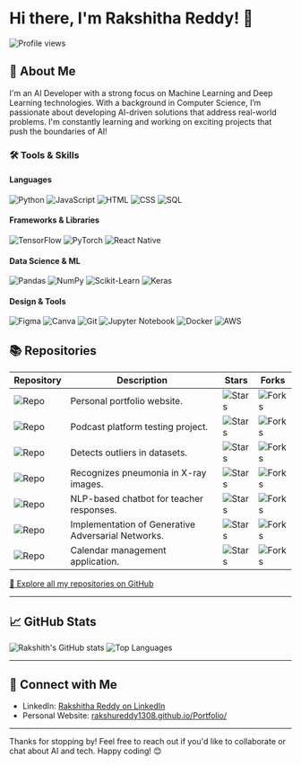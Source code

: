 # Hi there, I'm Rakshitha Reddy! 👋

![Profile views](https://komarev.com/ghpvc/?username=rakshureddy1308&color=brightgreen)  

## 🚀 About Me

I'm an AI Developer with a strong focus on Machine Learning and Deep Learning technologies. With a background in Computer Science, I’m passionate about developing AI-driven solutions that address real-world problems. I'm constantly learning and working on exciting projects that push the boundaries of AI!

### 🛠️ Tools & Skills

#### **Languages**
![Python](https://img.shields.io/badge/-Python-3776AB?style=flat&logo=python&logoColor=white)
![JavaScript](https://img.shields.io/badge/-JavaScript-F7DF1E?style=flat&logo=javascript&logoColor=black)
![HTML](https://img.shields.io/badge/-HTML-E34F26?style=flat&logo=html5&logoColor=white)
![CSS](https://img.shields.io/badge/-CSS-1572B6?style=flat&logo=css3&logoColor=white)
![SQL](https://img.shields.io/badge/-SQL-4479A1?style=flat&logo=postgresql&logoColor=white)

#### **Frameworks & Libraries**
![TensorFlow](https://img.shields.io/badge/-TensorFlow-FF6F00?style=flat&logo=tensorflow&logoColor=white)
![PyTorch](https://img.shields.io/badge/-PyTorch-EE4C2C?style=flat&logo=pytorch&logoColor=white)
![React Native](https://img.shields.io/badge/-React%20Native-61DAFB?style=flat&logo=react&logoColor=black)

#### **Data Science & ML**
![Pandas](https://img.shields.io/badge/-Pandas-150458?style=flat&logo=pandas&logoColor=white)
![NumPy](https://img.shields.io/badge/-NumPy-013243?style=flat&logo=numpy&logoColor=white)
![Scikit-Learn](https://img.shields.io/badge/-Scikit%20Learn-F7931E?style=flat&logo=scikit-learn&logoColor=black)
![Keras](https://img.shields.io/badge/-Keras-D00000?style=flat&logo=keras&logoColor=white)

#### **Design & Tools**
![Figma](https://img.shields.io/badge/-Figma-F24E1E?style=flat&logo=figma&logoColor=white)
![Canva](https://img.shields.io/badge/-Canva-00C4CC?style=flat&logo=canva&logoColor=white)
![Git](https://img.shields.io/badge/-Git-F05032?style=flat&logo=git&logoColor=white)
![Jupyter Notebook](https://img.shields.io/badge/-Jupyter-FA6E06?style=flat&logo=jupyter&logoColor=white)
![Docker](https://img.shields.io/badge/-Docker-2496ED?style=flat&logo=docker&logoColor=white)
![AWS](https://img.shields.io/badge/-AWS-232F3E?style=flat&logo=amazon-aws&logoColor=white)
## 📚 Repositories

| Repository | Description | Stars | Forks |
|------------|-------------|-------|-------|
| ![Repo](https://img.shields.io/badge/Portfolio-blue) | Personal portfolio website. | ![Stars](https://img.shields.io/github/stars/rakshureddy1308/Portfolio?style=social) | ![Forks](https://img.shields.io/github/forks/rakshureddy1308/Portfolio?style=social) |
| ![Repo](https://img.shields.io/badge/podcast%20test-blue) | Podcast platform testing project. | ![Stars](https://img.shields.io/github/stars/rakshureddy1308/podcast-test?style=social) | ![Forks](https://img.shields.io/github/forks/rakshureddy1308/podcast-test?style=social) |
| ![Repo](https://img.shields.io/badge/Outlier%20Detection-blue) | Detects outliers in datasets. | ![Stars](https://img.shields.io/github/stars/rakshureddy1308/OutlierDetection?style=social) | ![Forks](https://img.shields.io/github/forks/rakshureddy1308/OutlierDetection?style=social) |
| ![Repo](https://img.shields.io/badge/Pneumonia%20Recognition-blue) | Recognizes pneumonia in X-ray images. | ![Stars](https://img.shields.io/github/stars/rakshureddy1308/PneumoniaRecognization?style=social) | ![Forks](https://img.shields.io/github/forks/rakshureddy1308/PneumoniaRecognization?style=social) |
| ![Repo](https://img.shields.io/badge/Teacher%20ChatBot-blue) | NLP-based chatbot for teacher responses. | ![Stars](https://img.shields.io/github/stars/rakshureddy1308/TeacherChatBot?style=social) | ![Forks](https://img.shields.io/github/forks/rakshureddy1308/TeacherChatBot?style=social) |
| ![Repo](https://img.shields.io/badge/GAN%20Implementation-blue) | Implementation of Generative Adversarial Networks. | ![Stars](https://img.shields.io/github/stars/rakshureddy1308/GAN-implementation?style=social) | ![Forks](https://img.shields.io/github/forks/rakshureddy1308/GAN-implementation?style=social) |
| ![Repo](https://img.shields.io/badge/Calender-blue) | Calendar management application. | ![Stars](https://img.shields.io/github/stars/rakshureddy1308/Calender?style=social) | ![Forks](https://img.shields.io/github/forks/rakshureddy1308/Calender?style=social) |

[🔗 Explore all my repositories on GitHub](https://github.com/rakshureddy1308?tab=repositories)

---

## 📈 GitHub Stats

![Rakshith's GitHub stats](https://github-readme-stats.vercel.app/api?username=rakshureddy1308&show_icons=true&theme=radical)
![Top Languages](https://github-readme-stats.vercel.app/api/top-langs/?username=rakshureddy1308&layout=compact&theme=radical)

---

## 🔗 Connect with Me

- LinkedIn: [Rakshitha Reddy on LinkedIn](https://www.linkedin.com/in/rakshitha-reddy-48b30621b/)
- Personal Website: [rakshureddy1308.github.io/Portfolio/](https://rakshureddy1308.github.io/Portfolio/)

---

Thanks for stopping by! Feel free to reach out if you'd like to collaborate or chat about AI and tech. Happy coding! 😊
